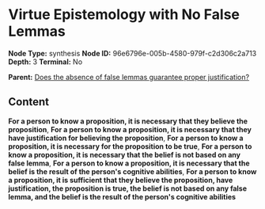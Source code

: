 # Virtue Epistemology with No False Lemmas

**Node Type:** synthesis
**Node ID:** 96e6796e-005b-4580-979f-c2d306c2a713
**Depth:** 3
**Terminal:** No

**Parent:** [Does the absence of false lemmas guarantee proper justification?](does-the-absence-of-false-lemmas-guarantee-proper-justification.md)

## Content

**For a person to know a proposition, it is necessary that they believe the proposition**, **For a person to know a proposition, it is necessary that they have justification for believing the proposition**, **For a person to know a proposition, it is necessary for the proposition to be true**, **For a person to know a proposition, it is necessary that the belief is not based on any false lemma**, **For a person to know a proposition, it is necessary that the belief is the result of the person's cognitive abilities**, **For a person to know a proposition, it is sufficient that they believe the proposition, have justification, the proposition is true, the belief is not based on any false lemma, and the belief is the result of the person's cognitive abilities**
